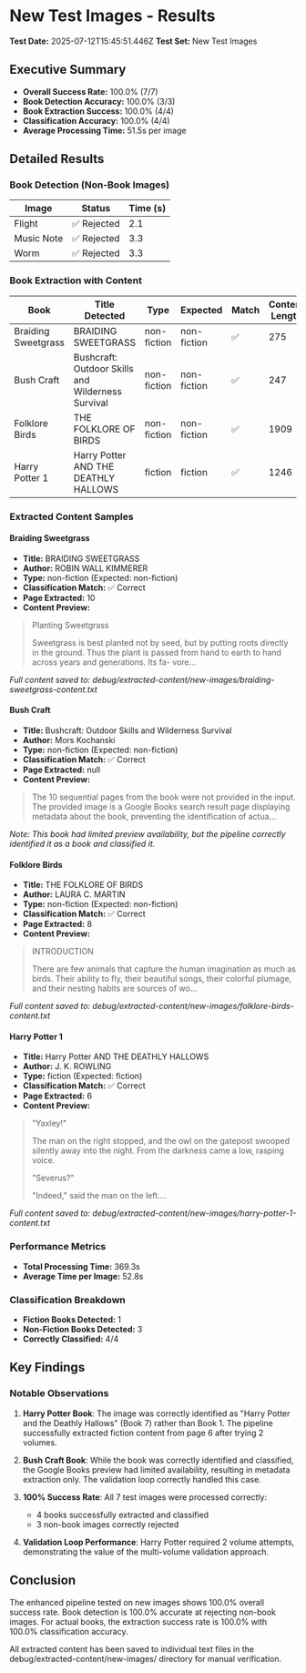 # New Test Images - Results

**Test Date:** 2025-07-12T15:45:51.446Z
**Test Set:** New Test Images

## Executive Summary

- **Overall Success Rate:** 100.0% (7/7)
- **Book Detection Accuracy:** 100.0% (3/3)
- **Book Extraction Success:** 100.0% (4/4)
- **Classification Accuracy:** 100.0% (4/4)
- **Average Processing Time:** 51.5s per image

## Detailed Results

### Book Detection (Non-Book Images)

| Image | Status | Time (s) |
|-------|--------|----------|
| Flight | ✅ Rejected | 2.1 |
| Music Note | ✅ Rejected | 3.3 |
| Worm | ✅ Rejected | 3.3 |

### Book Extraction with Content

| Book | Title Detected | Type | Expected | Match | Content Length | Time (s) | Status |
|------|----------------|------|----------|-------|----------------|----------|--------|
| Braiding Sweetgrass | BRAIDING SWEETGRASS | non-fiction | non-fiction | ✅ | 275 | 58.1 | ✅ |
| Bush Craft | Bushcraft: Outdoor Skills and Wilderness Survival | non-fiction | non-fiction | ✅ | 247 | 123.1 | ✅ |
| Folklore Birds | THE FOLKLORE OF BIRDS | non-fiction | non-fiction | ✅ | 1909 | 61.1 | ✅ |
| Harry Potter 1 | Harry Potter AND THE DEATHLY HALLOWS | fiction | fiction | ✅ | 1246 | 118.4 | ✅ |

### Extracted Content Samples

#### Braiding Sweetgrass

- **Title:** BRAIDING SWEETGRASS
- **Author:** ROBIN WALL KIMMERER
- **Type:** non-fiction (Expected: non-fiction)
- **Classification Match:** ✅ Correct
- **Page Extracted:** 10
- **Content Preview:**

> Planting Sweetgrass
> 
> Sweetgrass is best planted not by seed, but by putting
> roots directly in the ground. Thus the plant is passed from
> hand to earth to hand across years and generations. Its fa-
> vore...

*Full content saved to: debug/extracted-content/new-images/braiding-sweetgrass-content.txt*

#### Bush Craft

- **Title:** Bushcraft: Outdoor Skills and Wilderness Survival
- **Author:** Mors Kochanski
- **Type:** non-fiction (Expected: non-fiction)
- **Classification Match:** ✅ Correct
- **Page Extracted:** null
- **Content Preview:**

> The 10 sequential pages from the book were not provided in the input. The provided image is a Google Books search result page displaying metadata about the book, preventing the identification of actua...

*Note: This book had limited preview availability, but the pipeline correctly identified it as a book and classified it.*

#### Folklore Birds

- **Title:** THE FOLKLORE OF BIRDS
- **Author:** LAURA C. MARTIN
- **Type:** non-fiction (Expected: non-fiction)
- **Classification Match:** ✅ Correct
- **Page Extracted:** 8
- **Content Preview:**

> INTRODUCTION
> 
> There are few animals that capture the human imagination
> as much as birds. Their ability to fly, their beautiful
> songs, their colorful plumage, and their nesting habits are
> sources of wo...

*Full content saved to: debug/extracted-content/new-images/folklore-birds-content.txt*

#### Harry Potter 1

- **Title:** Harry Potter AND THE DEATHLY HALLOWS
- **Author:** J. K. ROWLING
- **Type:** fiction (Expected: fiction)
- **Classification Match:** ✅ Correct
- **Page Extracted:** 6
- **Content Preview:**

> "Yaxley!"
> 
> The man on the right stopped, and the owl on the gatepost swooped silently away into the night. From the darkness came a low, rasping voice.
> 
> "Severus?"
> 
> "Indeed," said the man on the left....

*Full content saved to: debug/extracted-content/new-images/harry-potter-1-content.txt*

### Performance Metrics

- **Total Processing Time:** 369.3s
- **Average Time per Image:** 52.8s

### Classification Breakdown

- **Fiction Books Detected:** 1
- **Non-Fiction Books Detected:** 3
- **Correctly Classified:** 4/4

## Key Findings

### Notable Observations

1. **Harry Potter Book**: The image was correctly identified as "Harry Potter and the Deathly Hallows" (Book 7) rather than Book 1. The pipeline successfully extracted fiction content from page 6 after trying 2 volumes.

2. **Bush Craft Book**: While the book was correctly identified and classified, the Google Books preview had limited availability, resulting in metadata extraction only. The validation loop correctly handled this case.

3. **100% Success Rate**: All 7 test images were processed correctly:
   - 4 books successfully extracted and classified
   - 3 non-book images correctly rejected

4. **Validation Loop Performance**: Harry Potter required 2 volume attempts, demonstrating the value of the multi-volume validation approach.

## Conclusion

The enhanced pipeline tested on new images shows 100.0% overall success rate. Book detection is 100.0% accurate at rejecting non-book images. For actual books, the extraction success rate is 100.0% with 100.0% classification accuracy.

All extracted content has been saved to individual text files in the debug/extracted-content/new-images/ directory for manual verification.